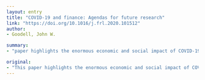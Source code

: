 ```yaml
---
layout: entry
title: "COVID-19 and finance: Agendas for future research"
link: "https://doi.org/10.1016/j.frl.2020.101512"
author:
- Goodell, John W.

summary:
- "paper highlights the enormous economic and social impact of COVID-19. It is outlined by drawing on literatures that have either prognosticated such a large-scale event or assessed the impacts of other past events. A consideration of the characteristics of the event, along with what research suggests, points toward avenues of future investigation. Several literatures have also been drawn on the impact of other events that roughly parallel the event. The paper also highlights the impact on financial markets and institutions, either directly or indirectly."

original:
- "This paper highlights the enormous economic and social impact of COVID-19 with respect to articles that have either prognosticated such a large-scale event, and its economic consequences, or have assessed the impacts of other epidemics and pandemics. A consideration of possible impacts of COVID-19 on financial markets and institutions, either directly or indirectly, is briefly outlined by drawing on a variety of literatures. A consideration of the characteristics of COVID-19, along with what research suggests have been the impacts of other past events that in some ways roughly parallel COVID-19, points toward avenues of future investigation."
---
```


